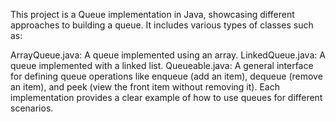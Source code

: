 This project is a Queue implementation in Java, showcasing different approaches to building a queue. It includes various types of classes such as:

ArrayQueue.java: A queue implemented using an array.
LinkedQueue.java: A queue implemented with a linked list.
Queueable.java: A general interface for defining queue operations like enqueue (add an item), dequeue (remove an item), and peek (view the front item without removing it).
Each implementation provides a clear example of how to use queues for different scenarios. 
